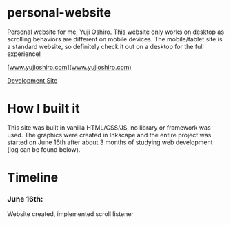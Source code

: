 # personal-website
Personal website for me, Yuji Oshiro. This website only works on desktop as scrolling behaviors are different on mobile devices. The mobile/tablet site is a standard website, so definitely check it out on a desktop for the full experience!  

[www.yujioshiro.com](www.yujioshiro.com)  

[Development Site](https://yujioshiro.github.io/personal-website/)

# How I built it
This site was built in vanilla HTML/CSS/JS, no library or framework was used. The graphics were created in Inkscape and the entire project was started on June 16th after about 3 months of studying web development (log can be found below).






# Timeline

### June 16th:
Website created, implemented scroll listener
